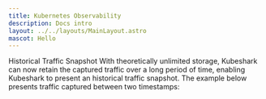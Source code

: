 ```yaml
---
title: Kubernetes Observability
description: Docs intro
layout: ../../layouts/MainLayout.astro
mascot: Hello
---
```

Historical Traffic Snapshot 
With theoretically unlimited storage, Kubeshark can now retain the captured traffic over a long period of time, enabling Kubeshark to present an historical traffic snapshot.
The example below presents traffic captured between two timestamps:
